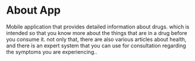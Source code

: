 # About App

Mobile application that provides detailed information about drugs. which is intended so that you know more about the things that are in a drug before you consume it. not only that, there are also various articles about health, and there is an expert system that you can use for consultation regarding the symptoms you are experiencing..